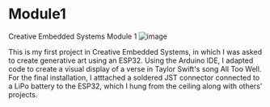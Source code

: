 # Module1
Creative Embedded Systems Module 1
![image](https://user-images.githubusercontent.com/65783711/154350644-c867617e-e6e0-412c-ab21-89e214691bfd.png)

This is my first project in Creative Embedded Systems, in which I was asked to create generative art using an ESP32. Using the Arduino IDE, I adapted code to create a visual display of a verse in Taylor Swift's song All Too Well. For the final installation, I atttached a soldered JST connector connected to a LiPo battery to the ESP32, which I hung from the ceiling along with others' projects. 

